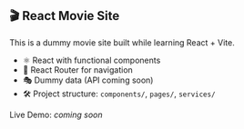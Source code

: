 ## 🎬 React Movie Site

This is a dummy movie site built while learning React + Vite.

- ⚛️ React with functional components
- 🚦 React Router for navigation
- 🎭 Dummy data (API coming soon)
- 🛠️ Project structure: `components/`, `pages/`, `services/`

Live Demo: *coming soon*
